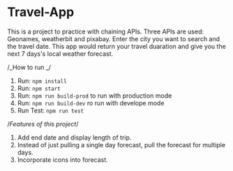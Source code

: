 # Travel-App

This is a project to practice with chaining APIs.
Three APIs are used: Geonames, weatherbit and pixabay.
Enter the city you want to search and the travel date. This app would return your travel duaration and give you the next 7 days's local weather forecast.

/_How to run _/

1. Run: `npm install`
2. Run: `npm start`
3. Run: `npm run build-prod` to run with production mode
4. Run: `npm run build-dev` ro run with develope mode
5. Run Test: `npm run test`

/_Features of this project_/

1. Add end date and display length of trip.
2. Instead of just pulling a single day forecast, pull the forecast for multiple days.
3. Incorporate icons into forecast.
